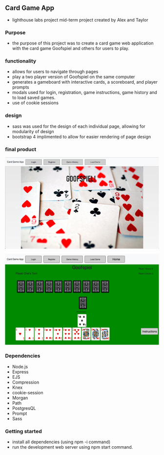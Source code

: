 ## Card Game App
* lighthouse labs project mid-term project
created by Alex and Taylor
### Purpose
* the purpose of this project was to create a card game web application with the card game Goofspiel and others for users to play.
### functionality
* allows for users to navigate through pages
* play a two player version of Goofspiel on the same computer
* generates a gameboard with interactive cards, a scoreboard, and player prompts
* modals used for login, registration, game instructions, game history and to load saved games.
 * use of cookie sessions

### design
* sass was used for the design of each individual page, allowing for modularity of design
* bootstrap 4 implimented to allow for easier rendering of page design
### final product
!["Screenshot of homepage"](public/images/homepage.png)

!["Screenshot of Goofspiel game page"](public/images/goofspielgame.png)

### Dependencies
* Node.js
* Express
* EJS
* Compression
* Knex
* cookie-session
* Morgan
* Path
* PostgresQL
* Prompt
* Sass
### Getting started
* install all dependencies (using npm -i command)
* run the development web server using npm start command.
